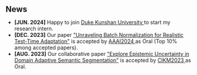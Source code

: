 <h1 id="news"></h1>

<h2 style="margin: 30px 0px 10px;">News</h2>

<ul>

<li><strong>[JUN. 2024]</strong> Happy to join <span style="color:#e74d3c"><a href="https://www.dukekunshan.edu.cn/">Duke Kunshan University </a></span> to start my research intern.
<li><strong>[DEC. 2023]</strong> Our paper  <span style="color:#e74d3c"><a href="https://arxiv.org/abs/2312.09486">"Unraveling Batch Normalization for Realistic Test-Time Adaptation"</a></span> is accepted by <span style="color:#e74d3c"><a href="https://aaai.org/aaai-conference/">AAAI2024 </a></span> as Oral (Top 10% among accepted papers).</li> 
<li><strong>[AUG. 2023]</strong> Our collaborative paper  <span style="color:#e74d3c"><a href="https://dl.acm.org/doi/abs/10.1145/3583780.3614872">"Explore Epistemic Uncertainty in Domain Adaptive Semantic Segmentation"</a></span> is accepted by <span style="color:#e74d3c"><a href="https://uobevents.eventsair.com/cikm2023//">CIKM2023 </a></span> as Oral.</li> 

</ul>
